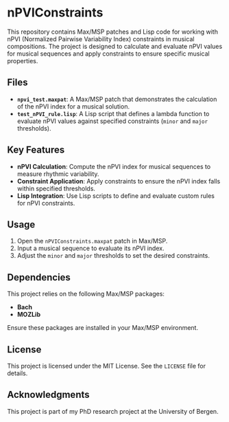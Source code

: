 # nPVIConstraints

This repository contains Max/MSP patches and Lisp code for working with nPVI (Normalized Pairwise Variability Index) constraints in musical compositions. The project is designed to calculate and evaluate nPVI values for musical sequences and apply constraints to ensure specific musical properties.

## Files

- **`npvi_test.maxpat`**: A Max/MSP patch that demonstrates the calculation of the nPVI index for a musical solution.
- **`test_nPVI_rule.lisp`**: A Lisp script that defines a lambda function to evaluate nPVI values against specified constraints (`minor` and `major` thresholds).

## Key Features

- **nPVI Calculation**: Compute the nPVI index for musical sequences to measure rhythmic variability.
- **Constraint Application**: Apply constraints to ensure the nPVI index falls within specified thresholds.
- **Lisp Integration**: Use Lisp scripts to define and evaluate custom rules for nPVI constraints.

## Usage

1. Open the `nPVIConstraints.maxpat` patch in Max/MSP.
2. Input a musical sequence to evaluate its nPVI index.
3. Adjust the `minor` and `major` thresholds to set the desired constraints.

## Dependencies

This project relies on the following Max/MSP packages:

- **Bach**
- **MOZLib**

Ensure these packages are installed in your Max/MSP environment.

## License

This project is licensed under the MIT License. See the `LICENSE` file for details.

## Acknowledgments

This project is part of my PhD research project at the University of Bergen.
